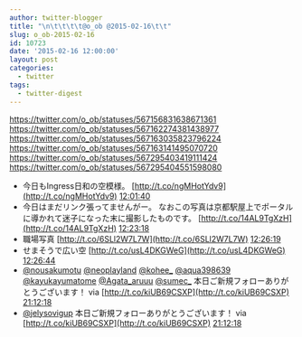 ```yaml
---
author: twitter-blogger
title: "\n\t\t\t\t@o_ob @2015-02-16\t\t"
slug: o_ob-2015-02-16
id: 10723
date: '2015-02-16 12:00:00'
layout: post
categories:
  - twitter
tags:
  - twitter-digest
---
```


https://twitter.com/o_ob/statuses/567156831638671361 https://twitter.com/o_ob/statuses/567162274381438977 https://twitter.com/o_ob/statuses/567163035823796224 https://twitter.com/o_ob/statuses/567163141495070720 https://twitter.com/o_ob/statuses/567295403419111424 https://twitter.com/o_ob/statuses/567295404551598080  

*   今日もIngress日和の空模様。 [http://t.co/ngMHotYdv9](http://t.co/ngMHotYdv9) [12:01:40](https://twitter.com/o_ob/statuses/567156831638671361)
*   今日はまだリンク張ってませんがー。 なおこの写真は京都駅屋上でポータルに導かれて迷子になった末に撮影したものです。 [http://t.co/14AL9TgXzH](http://t.co/14AL9TgXzH) [12:23:18](https://twitter.com/o_ob/statuses/567162274381438977)
*   職場写真 [http://t.co/6SLl2W7L7W](http://t.co/6SLl2W7L7W) [12:26:19](https://twitter.com/o_ob/statuses/567163035823796224)
*   せまそうで広い空 [http://t.co/usL4DKGWeG](http://t.co/usL4DKGWeG) [12:26:44](https://twitter.com/o_ob/statuses/567163141495070720)
*   [@nousakumotu](https://twitter.com/nousakumotu) [@neoplayland](https://twitter.com/neoplayland) [@kohee_](https://twitter.com/kohee_) [@aqua398639](https://twitter.com/aqua398639) [@kayukayumatome](https://twitter.com/kayukayumatome) [@Agata_aruuu](https://twitter.com/Agata_aruuu) [@sumec_](https://twitter.com/sumec_) 本日ご新規フォローありがとうございます！ via [http://t.co/kiUB69CSXP](http://t.co/kiUB69CSXP) [21:12:18](https://twitter.com/o_ob/statuses/567295403419111424)
*   [@jelysovigup](https://twitter.com/jelysovigup) 本日ご新規フォローありがとうございます！ via [http://t.co/kiUB69CSXP](http://t.co/kiUB69CSXP) [21:12:18](https://twitter.com/o_ob/statuses/567295404551598080)